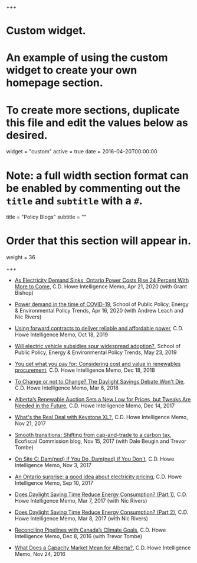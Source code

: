 +++
# Custom widget.
# An example of using the custom widget to create your own homepage section.
# To create more sections, duplicate this file and edit the values below as desired.
widget = "custom"
active = true
date = 2016-04-20T00:00:00

# Note: a full width section format can be enabled by commenting out the `title` and `subtitle` with a `#`.
title = "Policy Blogs"
subtitle = ""

# Order that this section will appear in.
weight = 36

+++
- <a href="https://www.cdhowe.org/intelligence-memos/bishop-shaffer-%E2%80%93-electricity-demand-sinks-ontario-power-costs-rise-24-percent" target="blank">As Electricity Demand Sinks, Ontario Power Costs Rise 24 Percent With More to Come</a>, C.D. Howe Intelligence Memo, Apr 21, 2020 (with Grant Bishop)

- <a href="https://www.policyschool.ca/wp-content/uploads/2020/04/EE-policy-trends-power-and-covid.pdf" target="blank">Power demand in the time of COVID-19</a>, School of Public Policy, Energy & Environmental Policy Trends, Apr 16, 2020 (with Andrew Leach and Nic Rivers)

- <a href="https://www.cdhowe.org/intelligence-memos/blake-shaffer-%E2%80%93-using-forward-contracts-deliver-reliable-and-affordable-power" target="blank">Using forward contracts to deliver reliable and affordable power</a>, C.D. Howe Intelligence Memo, Oct 18, 2019

- <a href="https://www.policyschool.ca/wp-content/uploads/2019/05/EEPT-Electrick-Vehicle-Rebates-Shaffer-final.pdf" target="blank">Will electric vehicle subsidies spur widespread adoption?</a>, School of Public Policy, Energy & Environmental Policy Trends, May 23, 2019

- <a href="https://www.cdhowe.org/intelligence-memos/blake-shaffer-you-get-what-you-pay-cost-and-value-renewables-procurement" target="blank">You get what you pay for: Considering cost and value in renewables procurement</a>, C.D. Howe Intelligence Memo, Dec 18, 2018

- <a href="https://www.cdhowe.org/intelligence-memos/blake-shaffer-change-or-not-change-daylight-savings-debate-won%E2%80%99t-die" target="blank">To Change or not to Change? The Daylight Savings Debate Won't Die</a>, C.D. Howe Intelligence Memo, Mar 6, 2018

- <a href="https://cdhowe.org/intelligence-memos/blake-shaffer-alberta%E2%80%99s-renewable-auction-sets-new-low-prices-tweaks-are-needed" target="blank">Alberta’s Renewable Auction Sets a New Low for Prices, but Tweaks Are Needed in the Future</a>, C.D. Howe Intelligence Memo, Dec 14, 2017

- <a href="hhttps://www.cdhowe.org/intelligence-memos/blake-shaffer-whats-real-deal-keystone-xl" target="blank">What's the Real Deal with Keystone XL?</a>, C.D. Howe Intelligence Memo, Nov 21, 2017

- <a href="https://ecofiscal.ca/2017/11/15/smooth-transitions-shifting-from-cap-and-trade-to-a-carbon-tax/" target="blank">Smooth transitions: Shifting from cap-and-trade to a carbon tax</a>, Ecofiscal Commission blog, Nov 15, 2017 (with Dale Beugin and Trevor Tombe)

- <a href="https://www.cdhowe.org/intelligence-memos/blake-shaffer-damnmed-if-you-do-damnmed-if-you-don%E2%80%99t" target="blank">On Site C: Dam(ned) if You Do, Dam(ned) if You Don't</a>, C.D. Howe Intelligence Memo, Nov 3, 2017

- <a href="https://www.cdhowe.org/intelligence-memos/blake-shaffer-ontario-surprise-good-idea-about-electricity-pricing" target="blank">An Ontario surprise: a good idea about electricity pricing</a>, C.D. Howe Intelligence Memo, Sep 10, 2017

- <a href="https://www.cdhowe.org/intelligence-memos/rivers-shaffer-does-daylight-saving-time-reduce-energy-consumption-part-1" target="blank">Does Daylight Saving Time Reduce Energy Consumption? (Part 1)</a>, C.D. Howe Intelligence Memo, Mar 7, 2017 (with Nic Rivers)

- <a href="https://www.cdhowe.org/intelligence-memos/rivers-and-shaffer-does-daylight-saving-time-reduce-energy-consumption-part-2" target="blank">Does Daylight Saving Time Reduce Energy Consumption? (Part 2)</a>, C.D. Howe Intelligence Memo, Mar 8, 2017 (with Nic Rivers)

- <a href="https://www.cdhowe.org/intelligence-memos/shaffer-and-tombe-reconciling-pipelines-canada%E2%80%99s-climate-goals" target="blank">Reconciling Pipelines with Canada’s Climate Goals</a>, C.D. Howe Intelligence Memo, Dec 8, 2016 (with Trevor Tombe)

- <a href="https://www.cdhowe.org/intelligence-memos/blake-shaffer-what-does-capacity-market-mean-alberta" target="blank">What Does a Capacity Market Mean for Alberta?</a>, C.D. Howe Intelligence Memo, Nov 24, 2016
